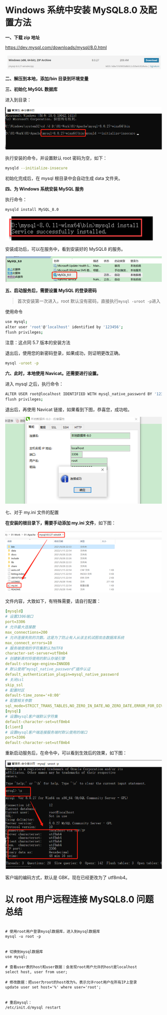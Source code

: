 # Windows 系统中安装 MySQL8.0 及配置方法

**一、下载 zip 地址**

https://dev.mysql.com/downloads/mysql/8.0.html

![img](./assets/1642260053698078991.png)

**二、解压到本地，添加/bin 目录到环境变量**

**三、初始化 MySQL 数据库**

进入到目录：

![img](./assets/1642260403495012096.png)

执行安装的命令，并设置默认 root 密码为空，如下：

```bash
mysqld --initialize-insecure
```

初始化完成后，在 mysql 根目录中会自动生成 data 文件夹。

**四、为 Windows 系统安装 MySQL 服务**

执行命令：

```bash
mysqld install MySQL_8.0
```

![img](./assets/1642260572921092102.png)

安装成功后，可以在服务中，看到安装好的 MySQL8 的服务。

![img](./assets/1642260623627012427.png)

**五、启动服务后，需要设置 MySQL 的登录密码**

> 首次安装第一次进入，root 默认没有密码，直接执行`mysql -uroot -p`进入

使用命令

```bash
use mysql;
alter user 'root'@'localhost' identified by '123456';
flush privileges;
```

注意：这点同 5.7 版本的安装方法

退出后，使用您的新密码登录，如果成功，则证明更改正确。

```bash
mysql -uroot -p
```

**六、此时，本地使用 Navicat。还需要进行设置。**

进入 mysql 之后，执行命令：

```bash
ALTER USER root@localhost IDENTIFIED WITH mysql_native_password BY '123456';
flush privileges;
```

退出后，再使用 Navicat 链接，如果看到下图，恭喜您，成功啦。

![img](./assets/1642261155324001294.png)

七、对于 my.ini 文件的配置

**在安装的根目录下，需要手动添加 my.ini 文件**，如下图：

![img](./assets/1642261270669096539.png)

文件内容，大致如下，有特殊需要，请自行配置：

```yaml
[mysqld]
# 设置3306端口
port=3306
# 允许最大连接数
max_connections=200
# 允许连接失败的次数。这是为了防止有人从该主机试图攻击数据库系统
max_connect_errors=10
# 服务端使用的字符集默认为UTF8
character-set-server=utf8mb4
# 创建新表时将使用的默认存储引擎
default-storage-engine=INNODB
# 默认使用“mysql_native_password”插件认证
default_authentication_plugin=mysql_native_password
# 关闭ssl
skip_ssl
# 配置时区
default-time_zone='+8:00'
# 配置相关参数
sql_mode=STRICT_TRANS_TABLES,NO_ZERO_IN_DATE,NO_ZERO_DATE,ERROR_FOR_DIVISION_BY_ZERO,NO_ENGINE_SUBSTITUTION
[mysql]
# 设置mysql客户端默认字符集
default-character-set=utf8mb4
[client]
# 设置mysql客户端连接服务端时默认使用的端口
port=3306
default-character-set=utf8mb4
```

重新启动服务后，在命令中，可以看到生效后的效果，如下图：

![img](./assets/1642261418341076999.png)

客户端的编码方式，默认是 GBK，现在已经更改为了 utf8mb4。

# 以 root 用户远程连接 MySQL8.0 问题总结

```

# 使用root用户登录mysql数据库，进入到mysql数据库
mysql -u root -p


# 切换到mysql数据库
use mysql;

# 查看user表的host和user数据：会发现root用户允许的host是localhost
select host, user from user;

# 修改数据：把user为root的host改为%，表示允许root用户在所有IP上登录
update user set host='%' where user='root';


# 重启mysql：
/etc/init.d/mysql restart
```
